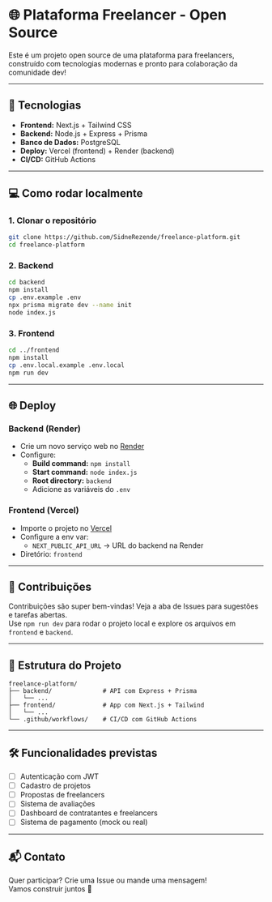 # 🌐 Plataforma Freelancer - Open Source

Este é um projeto open source de uma plataforma para freelancers, construído com tecnologias modernas e pronto para colaboração da comunidade dev!

---

## 🚀 Tecnologias

- **Frontend:** Next.js + Tailwind CSS
- **Backend:** Node.js + Express + Prisma
- **Banco de Dados:** PostgreSQL
- **Deploy:** Vercel (frontend) + Render (backend)
- **CI/CD:** GitHub Actions

---

## 💻 Como rodar localmente

### 1. Clonar o repositório

```bash
git clone https://github.com/SidneRezende/freelance-platform.git
cd freelance-platform
```

### 2. Backend

```bash
cd backend
npm install
cp .env.example .env
npx prisma migrate dev --name init
node index.js
```

### 3. Frontend

```bash
cd ../frontend
npm install
cp .env.local.example .env.local
npm run dev
```

---

## 🌐 Deploy

### Backend (Render)

- Crie um novo serviço web no [Render](https://render.com/)
- Configure:
  - **Build command:** `npm install`
  - **Start command:** `node index.js`
  - **Root directory:** `backend`
  - Adicione as variáveis do `.env`

### Frontend (Vercel)

- Importe o projeto no [Vercel](https://vercel.com/)
- Configure a env var:
  - `NEXT_PUBLIC_API_URL` → URL do backend na Render
- Diretório: `frontend`

---

## 🤝 Contribuições

Contribuições são super bem-vindas! Veja a aba de Issues para sugestões e tarefas abertas.  
Use `npm run dev` para rodar o projeto local e explore os arquivos em `frontend` e `backend`.

---

## 📂 Estrutura do Projeto

```
freelance-platform/
├── backend/              # API com Express + Prisma
│   └── ...
├── frontend/             # App com Next.js + Tailwind
│   └── ...
└── .github/workflows/    # CI/CD com GitHub Actions
```

---

## 🛠 Funcionalidades previstas

- [ ] Autenticação com JWT
- [ ] Cadastro de projetos
- [ ] Propostas de freelancers
- [ ] Sistema de avaliações
- [ ] Dashboard de contratantes e freelancers
- [ ] Sistema de pagamento (mock ou real)

---

## 📬 Contato

Quer participar? Crie uma Issue ou mande uma mensagem!  
Vamos construir juntos 💙
